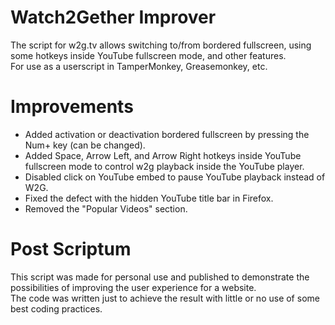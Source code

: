 # Watch2Gether Improver
The script for w2g.tv allows switching to/from bordered fullscreen, using some hotkeys inside YouTube fullscreen mode, and other features.<br />
For use as a userscript in TamperMonkey, Greasemonkey, etc.

# Improvements
* Added activation or deactivation bordered fullscreen by pressing the Num+ key (can be changed).
* Added Space, Arrow Left, and Arrow Right hotkeys inside YouTube fullscreen mode to control w2g playback inside the YouTube player.
* Disabled click on YouTube embed to pause YouTube playback instead of W2G.
* Fixed the defect with the hidden YouTube title bar in Firefox.
* Removed the "Popular Videos" section.

# Post Scriptum
This script was made for personal use and published to demonstrate the possibilities of improving the user experience for a website.<br />
The code was written just to achieve the result with little or no use of some best coding practices.
